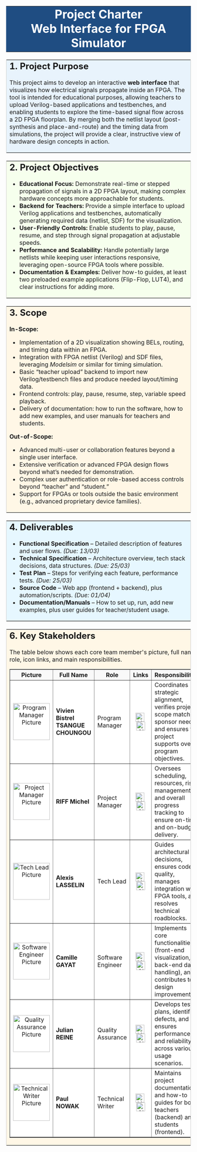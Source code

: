 <table align="center" width="100%" border="0" cellspacing="0" cellpadding="20" bgcolor="#1F4D82" style="margin-bottom:20px;">
  <tr>
    <td align="center">
      <font color="#ffffff">
        <h1 style="margin:0;">Project Charter <br> Web Interface for FPGA Simulator</h1>
        <p style="margin:0; font-size:1.2em;">
      </font>
    </td>
  </tr>
</table>

<table width="100%" border="0" cellspacing="0" cellpadding="20" style="border:1px solid #ccc; border-collapse:collapse; margin-bottom:20px;">
  <tr bgcolor="#E8F3FC">
    <td>
      <h2 style="margin-top:0;">1. Project Purpose</h2>
      <p style="margin-top:0;">
        This project aims to develop an interactive <strong>web interface</strong> that visualizes 
        how electrical signals propagate inside an FPGA. The tool is intended for educational purposes, 
        allowing teachers to upload Verilog-based applications and testbenches, and enabling students to 
        explore the time-based signal flow across a 2D FPGA floorplan. By merging both the netlist layout 
        (post-synthesis and place-and-route) and the timing data from simulations, the project will 
        provide a clear, instructive view of hardware design concepts in action.
      </p>
    </td>
  </tr>
</table>

<table width="100%" border="0" cellspacing="0" cellpadding="20" style="border:1px solid #ccc; border-collapse:collapse; margin-bottom:20px;">
  <tr bgcolor="#F6FFED">
    <td>
      <h2 style="margin-top:0;">2. Project Objectives</h2>
      <ul style="margin-top:0;">
        <li><strong>Educational Focus:</strong> Demonstrate real-time or stepped propagation of signals in a 2D FPGA layout, making complex hardware concepts more approachable for students.</li>
        <li><strong>Backend for Teachers:</strong> Provide a simple interface to upload Verilog applications and testbenches, automatically generating required data (netlist, SDF) for the visualization.</li>
        <li><strong>User-Friendly Controls:</strong> Enable students to play, pause, resume, and step through signal propagation at adjustable speeds.</li>
        <li><strong>Performance and Scalability:</strong> Handle potentially large netlists while keeping user interactions responsive, leveraging open-source FPGA tools where possible.</li>
        <li><strong>Documentation &amp; Examples:</strong> Deliver how-to guides, at least two preloaded example applications (Flip-Flop, LUT4), and clear instructions for adding more.</li>
      </ul>
    </td>
  </tr>
</table>

<table width="100%" border="0" cellspacing="0" cellpadding="20" style="border:1px solid #ccc; border-collapse:collapse; margin-bottom:20px;">
  <tr bgcolor="#FFF7E6">
    <td>
      <h2 style="margin-top:0;">3. Scope</h2>
      <p><strong>In-Scope:</strong></p>
      <ul>
        <li>Implementation of a 2D visualization showing BELs, routing, and timing data within an FPGA.</li>
        <li>Integration with FPGA netlist (Verilog) and SDF files, leveraging <em>Modelsim</em> or similar for timing simulation.</li>
        <li>Basic “teacher upload” backend to import new Verilog/testbench files and produce needed layout/timing data.</li>
        <li>Frontend controls: play, pause, resume, step, variable speed playback.</li>
        <li>Delivery of documentation: how to run the software, how to add new examples, and user manuals for teachers and students.</li>
      </ul>
      <p><strong>Out-of-Scope:</strong></p>
      <ul>
        <li>Advanced multi-user or collaboration features beyond a single user interface.</li>
        <li>Extensive verification or advanced FPGA design flows beyond what’s needed for demonstration.</li>
        <li>Complex user authentication or role-based access controls beyond “teacher” and “student.”</li>
        <li>Support for FPGAs or tools outside the basic environment (e.g., advanced proprietary device families).</li>
      </ul>
    </td>
  </tr>
</table>

<table width="100%" border="0" cellspacing="0" cellpadding="20" style="border:1px solid #ccc; border-collapse:collapse; margin-bottom:20px;">
  <tr bgcolor="#E6F7FF">
    <td>
      <h2 style="margin-top:0;">4. Deliverables</h2>
      <ul style="margin-top:0;">
        <li><strong>Functional Specification</strong> – Detailed description of features and user flows. <em>(Due: 13/03)</em></li>
        <li><strong>Technical Specification</strong> – Architecture overview, tech stack decisions, data structures. <em>(Due: 25/03)</em></li>
        <li><strong>Test Plan</strong> – Steps for verifying each feature, performance tests. <em>(Due: 25/03)</em></li>
        <li><strong>Source Code</strong> – Web app (frontend + backend), plus automation/scripts. <em>(Due: 01/04)</em></li>
        <li><strong>Documentation/Manuals</strong> – How to set up, run, add new examples, plus user guides for teacher/student usage.</li>
      </ul>
    </td>
  </tr>
</table>

<table width="100%" border="0" cellspacing="0" cellpadding="20" style="border:1px solid #ccc; border-collapse:collapse; margin-bottom:20px;">
  <tr bgcolor="#FFF7E6">
    <td>
      <h2 style="margin-top:0;">6. Key Stakeholders</h2>
      <p style="margin-top:0;">
        The table below shows each core team member's picture, full name, role, icon links, 
        and main responsibilities.
      </p>
      <table width="100%" border="1" cellspacing="0" cellpadding="8" style="border-collapse:collapse; background-color:#ffffff;">
        <tr style="background-color:#f9f9f9;">
          <th>Picture</th>
          <th>Full Name</th>
          <th>Role</th>
          <th>Links</th>
          <th>Responsibilities</th>
        </tr>
        <tr>
          <td align="center">
            <img src="https://ca.slack-edge.com/T019N8PRR7W-U04JK8487BK-b37025b07600-512" width="100" alt="Program Manager Picture">
          </td>
          <td><strong>Vivien Bistrel<br>TSANGUE CHOUNGOU</strong></td>
          <td>Program Manager</td>
          <td align="center">
            <a href="https://www.linkedin.com/in/bistrel-tsangue-603635261/" target="_blank" style="margin-right:5px;">
              <img src="https://cdn.jsdelivr.net/gh/devicons/devicon/icons/linkedin/linkedin-original.svg" width="24" alt="LinkedIn">
            </a>
            <a href="https://github.com/username4" target="_blank">
              <img src="https://cdn.jsdelivr.net/gh/devicons/devicon/icons/github/github-original.svg" width="24" alt="GitHub">
            </a>
          </td>
          <td>
            Coordinates strategic alignment, verifies project scope matches sponsor needs, 
            and ensures the project supports overall program objectives.
          </td>
        </tr>
        <tr>
          <td align="center">
            <img src="https://ca.slack-edge.com/T019N8PRR7W-U05TC0NGYD7-c0b4f1e2424f-512" width="100" alt="Project Manager Picture">
          </td>
          <td><strong>RIFF Michel</strong></td>
          <td>Project Manager</td>
          <td align="center">
            <a href="https://www.linkedin.com/in/michel-riff-693007293/" target="_blank" style="margin-right:5px;">
              <img src="https://cdn.jsdelivr.net/gh/devicons/devicon/icons/linkedin/linkedin-original.svg" width="24" alt="LinkedIn">
            </a>
            <a href="https://github.com/MichelRiff" target="_blank">
              <img src="https://cdn.jsdelivr.net/gh/devicons/devicon/icons/github/github-original.svg" width="24" alt="GitHub">
            </a>
          </td>
          <td>
            Oversees scheduling, resources, risk management, and overall progress tracking 
            to ensure on-time and on-budget delivery.
          </td>
        </tr>
        <tr>
          <td align="center">
            <img src="https://ca.slack-edge.com/T019N8PRR7W-U043BHQ4U82-g00cd520ab1f-512" width="100" alt="Tech Lead Picture">
          </td>
          <td><strong>Alexis LASSELIN</strong></td>
          <td>Tech Lead</td>
          <td align="center">
            <a href="https://www.linkedin.com/in/alexis-lasselin-318649251/" target="_blank" style="margin-right:5px;">
              <img src="https://cdn.jsdelivr.net/gh/devicons/devicon/icons/linkedin/linkedin-original.svg" width="24" alt="LinkedIn">
            </a>
            <a href="https://github.com/AlexisLasselin" target="_blank">
              <img src="https://cdn.jsdelivr.net/gh/devicons/devicon/icons/github/github-original.svg" width="24" alt="GitHub">
            </a>
          </td>
          <td>
            Guides architectural decisions, ensures code quality, manages integration 
            with FPGA tools, and resolves technical roadblocks.
          </td>
        </tr>
        <tr>
          <td align="center">
            <img src="https://ca.slack-edge.com/T019N8PRR7W-U05SJQXTQH5-b73ed782c315-512" width="100" alt="Software Engineer Picture">
          </td>
          <td><strong>Camille GAYAT</strong></td>
          <td>Software Engineer</td>
          <td align="center">
            <a href="https://www.linkedin.com/in/camille-g-a89114293/" target="_blank" style="margin-right:5px;">
              <img src="https://cdn.jsdelivr.net/gh/devicons/devicon/icons/linkedin/linkedin-original.svg" width="24" alt="LinkedIn">
            </a>
            <a href="https://github.com/CamilleGayat" target="_blank">
              <img src="https://cdn.jsdelivr.net/gh/devicons/devicon/icons/github/github-original.svg" width="24" alt="GitHub">
            </a>
          </td>
          <td>
            Implements core functionalities (front-end visualization, back-end data handling), 
            and contributes to design improvements.
          </td>
        </tr>
        <tr>
          <td align="center">
            <img src="https://ca.slack-edge.com/T019N8PRR7W-U07DF2STYTY-778a0d8c2e69-512" width="100" alt="Quality Assurance Picture">
          </td>
          <td><strong>Julian REINE</strong></td>
          <td>Quality Assurance</td>
          <td align="center">
            <a href="https://www.linkedin.com/in/julian-reine-b2952632a/" target="_blank" style="margin-right:5px;">
              <img src="https://cdn.jsdelivr.net/gh/devicons/devicon/icons/linkedin/linkedin-original.svg" width="24" alt="LinkedIn">
            </a>
            <a href="https://github.com/JulianREINE" target="_blank">
              <img src="https://cdn.jsdelivr.net/gh/devicons/devicon/icons/github/github-original.svg" width="24" alt="GitHub">
            </a>
          </td>
          <td>
            Develops test plans, identifies defects, and ensures performance 
            and reliability across various usage scenarios.
          </td>
        </tr>
        <tr>
          <td align="center">
            <img src="https://ca.slack-edge.com/T019N8PRR7W-U02F4Q1PXQT-c2f55b45d78d-512" width="100" alt="Technical Writer Picture">
          </td>
          <td><strong>Paul NOWAK</strong></td>
          <td>Technical Writer</td>
          <td align="center">
            <a href="https://www.linkedin.com/in/paul-nowak-0757a61a7/" target="_blank" style="margin-right:5px;">
              <img src="https://cdn.jsdelivr.net/gh/devicons/devicon/icons/linkedin/linkedin-original.svg" width="24" alt="LinkedIn">
            </a>
            <a href="https://github.com/PaulNowak36" target="_blank">
              <img src="https://cdn.jsdelivr.net/gh/devicons/devicon/icons/github/github-original.svg" width="24" alt="GitHub">
            </a>
          </td>
          <td>
            Maintains project documentation and how-to guides 
            for both teachers (backend) and students (frontend).
          </td>
        </tr>
      </table>
    </td>
    </tr>
</table>
